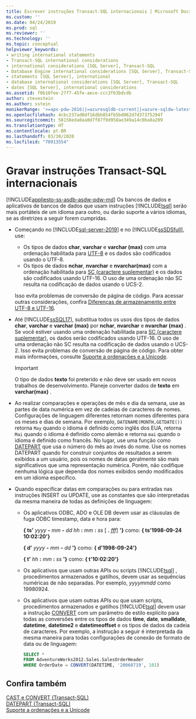 ```yaml
---
title: Escrever instruções Transact-SQL internacionais | Microsoft Docs
ms.custom: ''
ms.date: 04/24/2019
ms.prod: sql
ms.reviewer: ''
ms.technology: ''
ms.topic: conceptual
helpviewer_keywords:
- writing international statements
- Transact-SQL international considerations
- international considerations [SQL Server], Transact-SQL
- Database Engine international considerations [SQL Server], Transact-SQL
- statements [SQL Server], international
- database international considerations [SQL Server], Transact-SQL
- dates [SQL Server], international considerations
ms.assetid: f0b10fee-27f7-45fe-aece-ccc3f63bdcdb
author: stevestein
ms.author: sstein
monikerRange: '>=aps-pdw-2016||=azuresqldb-current||=azure-sqldw-latest||>=sql-server-2016||=sqlallproducts-allversions||>=sql-server-linux-2017||=azuresqldb-mi-current'
ms.openlocfilehash: 4cbc237ad0df16dbb854fb5bd062d7d37375294f
ms.sourcegitcommit: 58158eda0aa0d7f87f9d958ae349a14c0ba8a209
ms.translationtype: HT
ms.contentlocale: pt-BR
ms.lasthandoff: 03/30/2020
ms.locfileid: "70913554"
---
```

# <a name="write-international-transact-sql-statements"></a>Gravar instruções Transact-SQL internacionais
[!INCLUDE[appliesto-ss-asdb-asdw-pdw-md](../../includes/appliesto-ss-asdb-asdw-pdw-md.md)]
  Os bancos de dados e aplicativos de bancos de dados que usam instruções [!INCLUDE[tsql](../../includes/tsql-md.md)] serão mais portáteis de um idioma para outro, ou darão suporte a vários idiomas, se as diretrizes a seguir forem cumpridas.  

-   Começando no [!INCLUDE[sql-server-2019](../../includes/sssqlv15-md.md)] e no [!INCLUDE[ssSDSfull](../../includes/sssdsfull-md.md)], use:
    -   Os tipos de dados **char**, **varchar** e **varchar (max)** com uma ordenação habilitada para [UTF-8](../../relational-databases/collations/collation-and-unicode-support.md#utf8) e os dados são codificados usando o UTF-8.
    -   Os tipos de dados **nchar**, **nvarchar** e **nvarchar(max)** com a ordenação habilitada para [SC (caractere suplementar)](../../relational-databases/collations/collation-and-unicode-support.md#Supplementary_Characters) e os dados são codificados usando UTF-16. O uso de uma ordenação não SC resulta na codificação de dados usando o UCS-2.      

    Isso evita problemas de conversão de página de código. Para acessar outras considerações, confira [Diferenças de armazenamento entre UTF-8 e UTF-16](../../relational-databases/collations/collation-and-unicode-support.md#storage_differences).  

-   Até [!INCLUDE[ssSQL17](../../includes/sssql17-md.md)], substitua todos os usos dos tipos de dados **char**, **varchar** e **varchar (max)** por **nchar**, **nvarchar** e **nvarchar (max)** . Se você estiver usando uma ordenação habilitada para [SC (caractere suplementar)](../../relational-databases/collations/collation-and-unicode-support.md#Supplementary_Characters), os dados serão codificados usando UTF-16. O uso de uma ordenação não SC resulta na codificação de dados usando o UCS-2. Isso evita problemas de conversão de página de código. Para obter mais informações, consulte [Suporte a ordenações e a Unicode](../../relational-databases/collations/collation-and-unicode-support.md). 

    > [!IMPORTANT]
    > O tipo de dados **texto** foi preterido e não deve ser usado em novos trabalhos de desenvolvimento. Planeje converter dados de **texto** em **varchar(max)** .
  
-   Ao realizar comparações e operações de mês e dia da semana, use as partes de data numérica em vez de cadeias de caracteres de nomes. Configurações de linguagem diferentes retornam nomes diferentes para os meses e dias de semana. Por exemplo, `DATENAME(MONTH,GETDATE())` retorna `May` quando o idioma é definido como inglês dos EUA, retorna `Mai` quando o idioma é definido como alemão e retorna `mai` quando o idioma é definido como francês. No lugar, use uma função como [DATEPART](../../t-sql/functions/datepart-transact-sql.md) que usa o número do mês ao invés do nome. Use os nomes DATEPART quando for construir conjuntos de resultados a serem exibidos a um usuário, pois os nomes de datas geralmente são mais significativos que uma representação numérica. Porém, não codifique nenhuma lógica que dependa dos nomes exibidos sendo modificados em um idioma específico.  
  
-   Quando especificar datas em comparações ou para entradas nas instruções INSERT ou UPDATE, use as constantes que são interpretadas da mesma maneira de todas as definições de linguagem:  
  
    -   Os aplicativos ODBC, ADO e OLE DB devem usar as cláusulas de fuga ODBC timestamp, data e hora para:  
  
         **{ ts'** _yyyy_ **-** _mm_ **-** _dd_ _hh_ **:** _mm_ **:** _ss_ [ **.** _fff_] **'}** como: **{ ts'1998-09-24 10:02:20'}**  
  
         **{ d'** _yyyy_ **-** _mm_ **-** _dd_ **'}** como: **{ d'1998-09-24'}**
  
         **{ t'** _hh_ **:** _mm_ **:** _ss_ **'}** como: **{ t'10:02:20'}**  
  
    -   Os aplicativos que usam outras APIs ou scripts [!INCLUDE[tsql](../../includes/tsql-md.md)] , procedimentos armazenados e gatilhos, devem usar as sequências numéricas de não separadas. Por exemplo, *yyyymmdd* como 19980924.  
  
    -   Os aplicativos que usam outras APIs ou que usam scripts, procedimentos armazenados e gatilhos [!INCLUDE[tsql](../../includes/tsql-md.md)] devem usar a instrução [CONVERT](../../t-sql/functions/cast-and-convert-transact-sql.md) com um parâmetro de estilo explícito para todas as conversões entre os tipos de dados **time**, **date**, **smalldate**, **datetime**, **datetime2** e **datetimeoffset** e os tipos de dados da cadeia de caracteres. Por exemplo, a instrução a seguir é interpretada da mesma maneira para todas configurações de conexão de formato de data ou de linguagem:  
  
        ```sql  
        SELECT *  
        FROM AdventureWorks2012.Sales.SalesOrderHeader  
        WHERE OrderDate = CONVERT(DATETIME, '20060719', 101)  
        ```  
  
## <a name="see-also"></a>Confira também
[CAST e CONVERT &#40;Transact-SQL&#41;](../../t-sql/functions/cast-and-convert-transact-sql.md)     
[DATEPART &#40;Transact-SQL&#41;](../../t-sql/functions/datepart-transact-sql.md)        
[Suporte a ordenações e a Unicode](../../relational-databases/collations/collation-and-unicode-support.md)      

